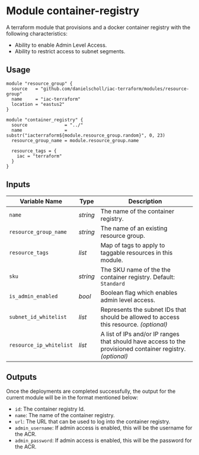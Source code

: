 # Module container-registry

A terraform module that provisions and a docker container registry with the following characteristics: 

- Ability to enable Admin Level Access.
- Ability to restrict access to subnet segments.


## Usage

```
module "resource_group" {
  source   = "github.com/danielscholl/iac-terraform/modules/resource-group"
  name     = "iac-terraform"
  location = "eastus2"
}

module "container_registry" {
  source              = "../"
  name                = substr("iacterraform${module.resource_group.random}", 0, 23)
  resource_group_name = module.resource_group.name

  resource_tags = {
    iac = "terraform"
  }
}
```

## Inputs

| Variable Name                     | Type       | Description                          | 
| --------------------------------- | ---------- | ------------------------------------ |
| `name`                            | _string_   | The name of the container registry.  |
| `resource_group_name`             | _string_   | The name of an existing resource group. |
| `resource_tags`                   | _list_     | Map of tags to apply to taggable resources in this module. |
| `sku`                             | _string_   | The SKU name of the the container registry. Default: `Standard` |
| `is_admin_enabled`                | _bool_     | Boolean flag which enables admin level access. |
| `subnet_id_whitelist`             | _list_     | Represents the subnet IDs that should be allowed to access this resource. _(optional)_ |
| `resource_ip_whitelist`             | _list_     | A list of IPs and/or IP ranges that should have access to the provisioned container registry. _(optional)_ |


## Outputs

Once the deployments are completed successfully, the output for the current module will be in the format mentioned below:

- `id`: The container registry Id.
- `name`: The name of the container registry.
- `url`: The URL that can be used to log into the container registry.
- `admin_username`: If admin access is enabled, this will be the username for the ACR.
- `admin_password`: If admin access is enabled, this will be the password for the ACR.
